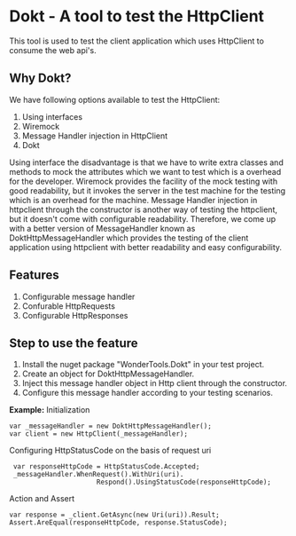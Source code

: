 # Dokt - A tool to test the HttpClient
This tool is used to test the client application which uses HttpClient to consume the web api's.
## Why Dokt?
We have following options available to test the HttpClient:
1. Using interfaces
2. Wiremock
3. Message Handler injection in HttpClient
4. Dokt

Using interface the disadvantage is that we have to write extra classes and methods to mock the attributes which we want to test which is a
overhead for the developer. Wiremock provides the facility of the mock testing with good readability, but it invokes the server in the test
machine for the testing which is an overhead for the machine. Message Handler injection in httpclient through the constructor is another way
of testing the httpclient, but it doesn't come with configurable readability.
Therefore, we come up with a better version of MessageHandler known as DoktHttpMessageHandler which provides the testing of the client application
using httpclient with better readability and easy configurability.
## Features
1. Configurable message handler
2. Confurable HttpRequests
3. Configurable HttpResponses
## Step to use the feature
1. Install the nuget package "WonderTools.Dokt" in your test project.
2. Create an object for DoktHttpMessageHandler.
3. Inject this message handler object in Http client through the constructor.
4. Configure this message handler according to your testing scenarios.

**Example:** 
 Initialization
```
var _messageHandler = new DoktHttpMessageHandler();
var client = new HttpClient(_messageHandler);
```
Configuring HttpStatusCode on the basis of request uri
``` var uri = @"https://www.google.com/";
 var responseHttpCode = HttpStatusCode.Accepted;
 _messageHandler.WhenRequest().WithUri(uri).
                      Respond().UsingStatusCode(responseHttpCode);
 ```
 Action and Assert
  ```
  var response = _client.GetAsync(new Uri(uri)).Result;
  Assert.AreEqual(responseHttpCode, response.StatusCode);
  ```

